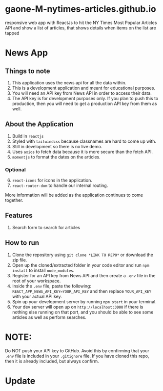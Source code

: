 # gaone-M-nytimes-articles.github.io
responsive web app with ReactJs to hit the NY Times Most Popular Articles API and show a list of articles, that shows details when items on the list are tapped

# News App

## Things to note

1. This application uses the news api for all the data within.
2. This is a development application and meant for educational purposes.
3. You will need an API key from News API in order to access their data.
4. The API key is for development purposes only. If you plan to push this to production, then you will need to get a production API key from them as well.

## About the Application

1. Build in `reactjs`
2. Styled with `tailwindcss` because classnames are hard to come up with.
3. Still in development so there is no live demo.
4. Uses `axios` to fetch data because it is more secure than the fetch API.
5. `momentjs` to format the dates on the articles.

### Optional

6. `react-icons` for icons in the application.
7. `react-router-dom` to handle our internal routing.

More information will be added as the application continues to come together.

## Features

1. Search form to search for articles

## How to run

1. Clone the repository using `git clone *LINK TO REPO*` or download the zip file.
2. Open up the cloned/extracted folder in your code editor and run `npm install` to install `node_modules`.
3. Register for an API key from News API and then create a `.env` file in the root of your workspace.
4. Inside the `.env` file, paste the following: `REACT_APP_NEWS_API_KEY=YOUR_API_KEY` and then replace `YOUR_API_KEY` with your actual API key.
5. Spin up your development server by running `npm start` in your terminal.
6. Your dev server will open up on `http://localhost:3000` if there is nothing else running on that port, and you should be able to see some articles as well as perform searches.

# NOTE:

Do NOT push your API key to GitHub. Avoid this by confirming that your `.env` file is included in your `.gitignore` file. If you have cloned this repo, then it is already included, but always confirm.

# Update



